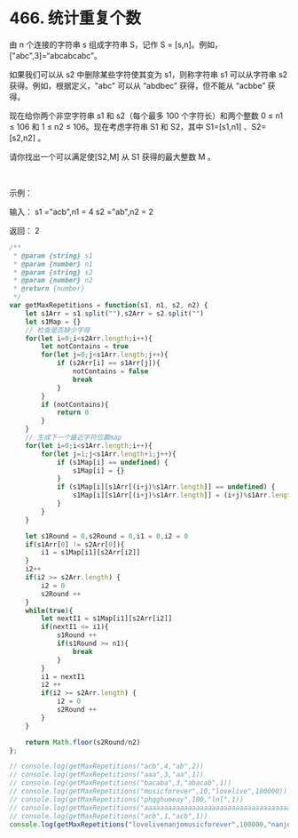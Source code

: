 # 466. 统计重复个数
由 n 个连接的字符串 s 组成字符串 S，记作 S = [s,n]。例如，["abc",3]=“abcabcabc”。

如果我们可以从 s2 中删除某些字符使其变为 s1，则称字符串 s1 可以从字符串 s2 获得。例如，根据定义，"abc" 可以从 “abdbec” 获得，但不能从 “acbbe” 获得。

现在给你两个非空字符串 s1 和 s2（每个最多 100 个字符长）和两个整数 0 ≤ n1 ≤ 106 和 1 ≤ n2 ≤ 106。现在考虑字符串 S1 和 S2，其中 S1=[s1,n1] 、S2=[s2,n2] 。

请你找出一个可以满足使[S2,M] 从 S1 获得的最大整数 M 。

 

示例：

输入：
s1 ="acb",n1 = 4
s2 ="ab",n2 = 2

返回：
2

```js
/**
 * @param {string} s1
 * @param {number} n1
 * @param {string} s2
 * @param {number} n2
 * @return {number}
 */
var getMaxRepetitions = function(s1, n1, s2, n2) {
    let s1Arr = s1.split(""),s2Arr = s2.split("")
    let s1Map = {}
    // 检查是否缺少字母
    for(let i=0;i<s2Arr.length;i++){
        let notContains = true
        for(let j=0;j<s1Arr.length;j++){
            if (s2Arr[i] == s1Arr[j]){
                notContains = false
                break
            }
        }
        if (notContains){
            return 0
        }
    }
    // 生成下一个最近字符位置map
    for(let i=0;i<s1Arr.length;i++){
        for(let j=1;j<s1Arr.length+1;j++){
            if (s1Map[i] == undefined) {
                s1Map[i] = {}
            }
            if (s1Map[i][s1Arr[(i+j)%s1Arr.length]] == undefined) {
                s1Map[i][s1Arr[(i+j)%s1Arr.length]] = (i+j)%s1Arr.length
            }
        }
    }

    let s1Round = 0,s2Round = 0,i1 = 0,i2 = 0
    if(s1Arr[0] != s2Arr[0]){
        i1 = s1Map[i1][s2Arr[i2]]
    }
    i2++
    if(i2 >= s2Arr.length) {
        i2 = 0
        s2Round ++
    }
    while(true){
        let nextI1 = s1Map[i1][s2Arr[i2]]
        if(nextI1 <= i1){
            s1Round ++
            if(s1Round >= n1){
                break
            }
        }
        i1 = nextI1
        i2 ++
        if(i2 >= s2Arr.length) {
            i2 = 0
            s2Round ++
        }
    }

    return Math.floor(s2Round/n2)
};

// console.log(getMaxRepetitions("acb",4,"ab",2))
// console.log(getMaxRepetitions("aaa",3,"aa",1))
// console.log(getMaxRepetitions("bacaba",3,"abacab",1))
// console.log(getMaxRepetitions("musicforever",10,"lovelive",100000))
// console.log(getMaxRepetitions("phqghumeay",100,"lnl",1))
// console.log(getMaxRepetitions("aaaaaaaaaaaaaaaaaaaaaaaaaaaaaaaaaaaaaaaaaaaaaaaaaaaaaaaaaaaaaaaaaaaaaaaaaaaaaaaaaaaaaaaaaaaaaaaaaaaa",1000000,"a",1000000))
// console.log(getMaxRepetitions("acb",1,"acb",1))
console.log(getMaxRepetitions("lovelivenanjomusicforever",100000,"nanjo",10))
```